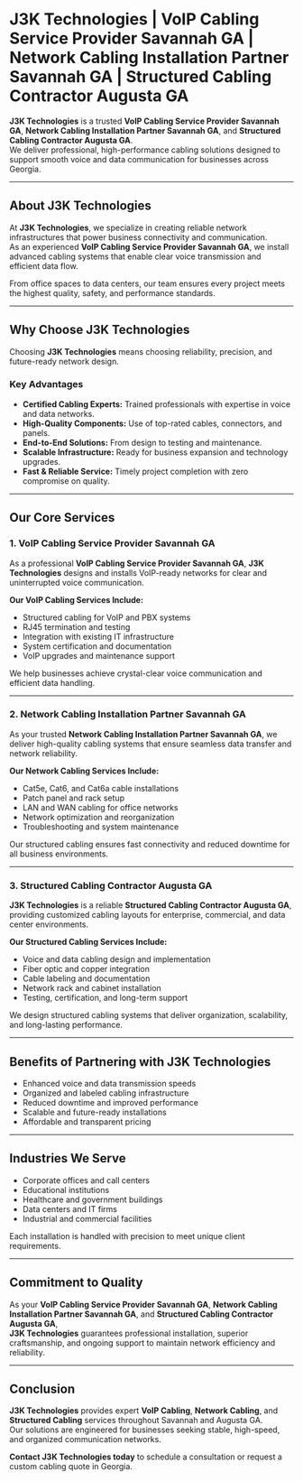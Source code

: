 # J3K Technologies | VoIP Cabling Service Provider Savannah GA | Network Cabling Installation Partner Savannah GA | Structured Cabling Contractor Augusta GA

**J3K Technologies** is a trusted **VoIP Cabling Service Provider Savannah GA**, **Network Cabling Installation Partner Savannah GA**, and **Structured Cabling Contractor Augusta GA**.  
We deliver professional, high-performance cabling solutions designed to support smooth voice and data communication for businesses across Georgia.

---

## About J3K Technologies

At **J3K Technologies**, we specialize in creating reliable network infrastructures that power business connectivity and communication.  
As an experienced **VoIP Cabling Service Provider Savannah GA**, we install advanced cabling systems that enable clear voice transmission and efficient data flow.

From office spaces to data centers, our team ensures every project meets the highest quality, safety, and performance standards.

---

## Why Choose J3K Technologies

Choosing **J3K Technologies** means choosing reliability, precision, and future-ready network design.

### Key Advantages
- **Certified Cabling Experts:** Trained professionals with expertise in voice and data networks.  
- **High-Quality Components:** Use of top-rated cables, connectors, and panels.  
- **End-to-End Solutions:** From design to testing and maintenance.  
- **Scalable Infrastructure:** Ready for business expansion and technology upgrades.  
- **Fast & Reliable Service:** Timely project completion with zero compromise on quality.  

---

## Our Core Services

### 1. VoIP Cabling Service Provider Savannah GA
As a professional **VoIP Cabling Service Provider Savannah GA**, **J3K Technologies** designs and installs VoIP-ready networks for clear and uninterrupted voice communication.

**Our VoIP Cabling Services Include:**
- Structured cabling for VoIP and PBX systems  
- RJ45 termination and testing  
- Integration with existing IT infrastructure  
- System certification and documentation  
- VoIP upgrades and maintenance support  

We help businesses achieve crystal-clear voice communication and efficient data handling.

---

### 2. Network Cabling Installation Partner Savannah GA
As your trusted **Network Cabling Installation Partner Savannah GA**, we deliver high-quality cabling systems that ensure seamless data transfer and network reliability.

**Our Network Cabling Services Include:**
- Cat5e, Cat6, and Cat6a cable installations  
- Patch panel and rack setup  
- LAN and WAN cabling for office networks  
- Network optimization and reorganization  
- Troubleshooting and system maintenance  

Our structured cabling ensures fast connectivity and reduced downtime for all business environments.

---

### 3. Structured Cabling Contractor Augusta GA
**J3K Technologies** is a reliable **Structured Cabling Contractor Augusta GA**, providing customized cabling layouts for enterprise, commercial, and data center environments.

**Our Structured Cabling Services Include:**
- Voice and data cabling design and implementation  
- Fiber optic and copper integration  
- Cable labeling and documentation  
- Network rack and cabinet installation  
- Testing, certification, and long-term support  

We design structured cabling systems that deliver organization, scalability, and long-lasting performance.

---

## Benefits of Partnering with J3K Technologies
- Enhanced voice and data transmission speeds  
- Organized and labeled cabling infrastructure  
- Reduced downtime and improved performance  
- Scalable and future-ready installations  
- Affordable and transparent pricing  

---

## Industries We Serve
- Corporate offices and call centers  
- Educational institutions  
- Healthcare and government buildings  
- Data centers and IT firms  
- Industrial and commercial facilities  

Each installation is handled with precision to meet unique client requirements.

---

## Commitment to Quality
As your **VoIP Cabling Service Provider Savannah GA**, **Network Cabling Installation Partner Savannah GA**, and **Structured Cabling Contractor Augusta GA**,  
**J3K Technologies** guarantees professional installation, superior craftsmanship, and ongoing support to maintain network efficiency and reliability.

---

## Conclusion
**J3K Technologies** provides expert **VoIP Cabling**, **Network Cabling**, and **Structured Cabling** services throughout Savannah and Augusta GA.  
Our solutions are engineered for businesses seeking stable, high-speed, and organized communication networks.

**Contact J3K Technologies today** to schedule a consultation or request a custom cabling quote in Georgia.
